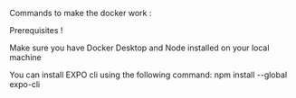 Commands to make the docker work :

Prerequisites !

Make sure you have Docker Desktop and Node installed on your local machine

You can install EXPO cli using the following command:
npm install --global expo-cli

